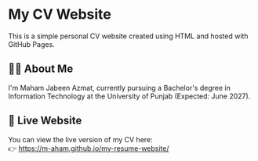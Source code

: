 # My CV Website

This is a simple personal CV website created using HTML and hosted with GitHub Pages.

## 👩‍💻 About Me
I'm Maham Jabeen Azmat, currently pursuing a Bachelor's degree in Information Technology at the University of Punjab (Expected: June 2027).  


## 🚀 Live Website
You can view the live version of my CV here:  
👉 https://m-aham.github.io/my-resume-website/
